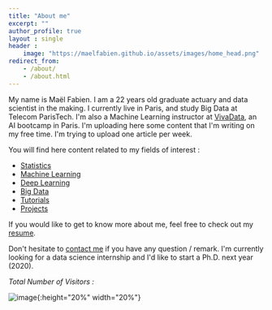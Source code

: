 ```yaml
---
title: "About me"
excerpt: ""
author_profile: true
layout : single
header :
    image: "https://maelfabien.github.io/assets/images/home_head.png"
redirect_from: 
    - /about/
    - /about.html
---
```


My name is Maël Fabien. I am a 22 years old graduate actuary and data scientist in the making. I currently live in Paris, and study Big Data at Telecom ParisTech. I'm also a Machine Learning instructor at [VivaData](https://vivadata.org/), an AI bootcamp in Paris. I'm uploading here some content that I'm writing on my free time. I'm trying to upload one article per week. 

You will find here content related to my fields of interest :
- [Statistics](https://maelfabien.github.io/st/)
- [Machine Learning](https://maelfabien.github.io/ml/)
- [Deep Learning](https://maelfabien.github.io/dl/)
- [Big Data](https://maelfabien.github.io/bgd/)
- [Tutorials](https://maelfabien.github.io/tuto/)
- [Projects](https://maelfabien.github.io/projects/)

If you would like to get to know more about me, feel free to check out my [resume](https://maelfabien.github.io/cv/).

Don't hesitate to [contact me](mailto:mael.fabien@gmail.com) if you have any question / remark. I'm currently looking for a data science internship and I'd like to start a Ph.D. next year (2020). 



*Total Number of Visitors :*

![image](https://maelfabien.github.io/assets/images/count.png){:height="20%" width="20%"}
